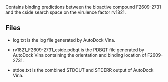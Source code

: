 Contains binding predictions between the bioactive compound F2609-2731 and the cside search space on the virulence factor rv1821.

## Files

- log.txt is the log file generated by AutoDock Vina.

- rv1821_F2609-2731_cside.pdbqt is the PDBQT file generated by AutoDock Vina containing the orientation and binding location of F2609-2731.

- stdoe.txt is the combined STDOUT and STDERR output of AutoDock Vina.

